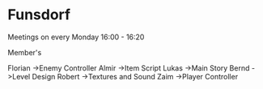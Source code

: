 # Funsdorf

Meetings on every Monday 16:00 - 16:20

Member's

Florian	->Enemy Controller
Almir	->Item Script
Lukas	->Main Story
Bernd	->Level Design
Robert	->Textures and Sound
Zaim	->Player Controller





